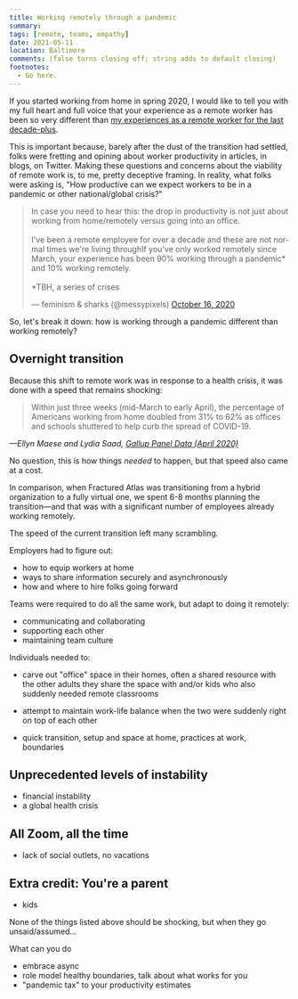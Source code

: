 ```yaml
---
title: Working remotely through a pandemic
summary:
tags: [remote, teams, empathy]
date: 2021-05-11
location: Baltimore
comments: (false turns closing off; string adds to default closing)
footnotes:
  - Go here.
---
```


If you started working from home in spring 2020, I would like to tell you with my full heart and full voice that your experience as a remote worker has been so very different than [my experiences as a remote worker for the last decade-plus](/blog/2021/my-remote-journey).

This is important because, barely after the dust of the transition had settled, folks were fretting and opining about worker productivity in articles, in blogs, on Twitter. Making these questions and concerns about the viability of remote work is, to me, pretty deceptive framing. In reality, what folks were asking is, "How productive can we expect workers to be in a pandemic or other national/global crisis?"

<div class="embed-container twitter">
  <blockquote class="twitter-tweet" data-lang="en"><p lang="en" dir="ltr">In case you need to hear this: the drop in productivity is not just about working from home/remotely versus going into an office.<br><br>I've been a remote employee for over a decade and these are not normal times we're living throughIf you&#39;ve only worked remotely since March, your experience has been 90% working through a pandemic* and 10% working remotely.<br><br>*TBH, a series of crises</p>&mdash; feminism &amp; sharks (@messypixels) <a href="https://twitter.com/messypixels/status/1316950402462601217?ref_src=twsrc%5Etfw">October 16, 2020</a></blockquote> <script async src="https://platform.twitter.com/widgets.js" charset="utf-8"></script>
</div>

So, let's break it down: how is working through a pandemic different than working remotely?

## Overnight transition

Because this shift to remote work was in response to a health crisis, it was done with a speed that remains shocking:

> Within just three weeks (mid-March to early April), the percentage of Americans working from home doubled from 31% to 62% as offices and schools shuttered to help curb the spread of COVID-19.

<cite>&mdash;Ellyn Maese and Lydia Saad, [Gallup Panel Data (April 2020)](https://news.gallup.com/poll/339824/pandemic-affected-work-life.aspx)</cite>

No question, this is how things _needed_ to happen, but that speed also came at a cost.

In comparison, when Fractured Atlas was transitioning from a hybrid organization to a fully virtual one, we spent 6-8 months planning the transition&mdash;and that was with a significant number of employees already working remotely.

The speed of the current transition left many scrambling.

Employers had to figure out:

- how to equip workers at home
- ways to share information securely and asynchronously
- how and where to hire folks going forward

Teams were required to do all the same work, but adapt to doing it remotely:

- communicating and collaborating
- supporting each other
- maintaining team culture

Individuals needed to:

- carve out "office" space in their homes, often a shared resource with the other adults they share the space with and/or kids who also suddenly needed remote classrooms
- attempt to maintain work-life balance when the two were suddenly right on top of each other

- quick transition, setup and space at home, practices at work, boundaries

## Unprecedented levels of instability

- financial instability
- a global health crisis

## All Zoom, all the time

- lack of social outlets, no vacations

## Extra credit: You're a parent

- kids

None of the things listed above should be shocking, but when they go unsaid/assumed...

What can you do

- embrace async
- role model healthy boundaries, talk about what works for you
- "pandemic tax" to your productivity estimates
